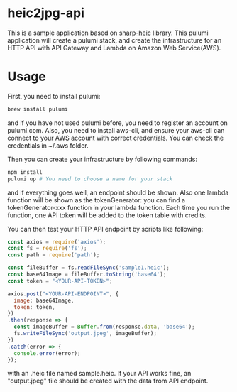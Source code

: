 # heic2jpg-api

This is a sample application based on [sharp-heic](https://github.com/CaoRX/sharp-heic) library. This pulumi application will create a pulumi stack, and create the infrastructure for an HTTP API with API Gateway and Lambda on Amazon Web Service(AWS).

# Usage

First, you need to install pulumi:
```sh
brew install pulumi
```
and if you have not used pulumi before, you need to register an account on pulumi.com. Also, you need to install aws-cli, and ensure your aws-cli can connect to your AWS account with correct credentials. You can check the credentials in ~/.aws folder.

Then you can create your infrastructure by following commands:
```sh
npm install
pulumi up # You need to choose a name for your stack
```
and if everything goes well, an endpoint should be shown. Also one lambda function will be shown as the tokenGenerator: you can find a tokenGenerator-xxx function in your lambda function. Each time you run the function, one API token will be added to the token table with credits.

You can then test your HTTP API endpoint by scripts like following:
```javascript
const axios = require('axios');
const fs = require('fs');
const path = require('path');

const fileBuffer = fs.readFileSync('sample1.heic');
const base64Image = fileBuffer.toString('base64');
const token = "<YOUR-API-TOKEN>";

axios.post("<YOUR-API-ENDPOINT>", {
  image: base64Image,
  token: token,
})
.then(response => {
  const imageBuffer = Buffer.from(response.data, 'base64');
  fs.writeFileSync('output.jpeg', imageBuffer);
})
.catch(error => {
  console.error(error);
});
```
with an .heic file named sample.heic. If your API works fine, an "output.jpeg" file should be created with the data from API endpoint.
